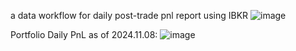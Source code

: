 a data workflow for daily post-trade pnl report using IBKR
![image](https://github.com/user-attachments/assets/bd9fd484-e51b-40c6-9569-56b384e7a95f)






Portfolio Daily PnL as of 2024.11.08:
![image](https://github.com/user-attachments/assets/1b039fd9-5fbf-49de-9c92-686279f902a6)































